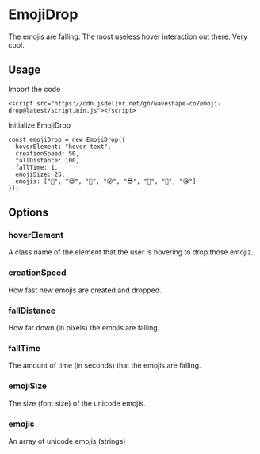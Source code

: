 # EmojiDrop

The emojis are falling. The most useless hover interaction out there. Very cool.

## Usage

Import the code

```
<script src="https://cdn.jsdelivr.net/gh/waveshape-co/emoji-drop@latest/script.min.js"></script>
```

Initialize EmojiDrop

```
const emojiDrop = new EmojiDrop({
  hoverElement: "hover-text",
  creationSpeed: 50,
  fallDistance: 100,
  fallTime: 1,
  emojiSize: 25,
  emojis: ["🤩", "😍", "🤑", "😜", "😎", "🤪", "🥳", "😘"]
});
```

## Options

### hoverElement

A class name of the element that the user is hovering to drop those emojiz.

### creationSpeed

How fast new emojis are created and dropped.

### fallDistance

How far down (in pixels) the emojis are falling.

### fallTime

The amount of time (in seconds) that the emojis are falling.

### emojiSize

The size (font size) of the unicode emojis.

### emojis

An array of unicode emojis (strings)
